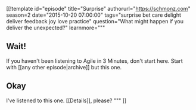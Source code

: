 [[!template id="episode"
title="Surprise"
authorurl="https://schmonz.com"
season=2
date="2015-10-20 07:00:00"
tags="surprise bet care delight deliver feedback joy love practice"
question="What might happen if you deliver the unexpected?"
learnmore="""
## Wait!

If you haven't been listening to Agile in 3 Minutes, don't start
here. Start with [[any other episode|archive]] but this one.

## Okay

I've listened to this one. [[Details]], please?
"""
]]
